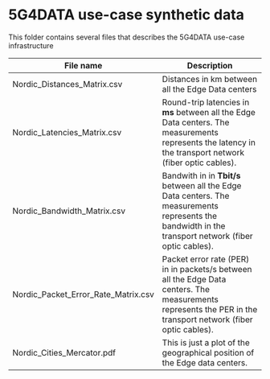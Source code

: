 # 5G4DATA use-case synthetic data
This folder contains several files that describes the 5G4DATA use-case infrastructure

| File name                  | Description                           |
| -------------------------- | ------------------------------------- |
| Nordic_Distances_Matrix.csv | Distances in km between all the Edge Data centers |
| Nordic_Latencies_Matrix.csv | Round-trip latencies in **ms** between all the Edge Data centers. The measurements represents the latency in the transport network (fiber optic cables). |
| Nordic_Bandwidth_Matrix.csv | Bandwith in in **Tbit/s** between all the Edge Data centers. The measurements represents the bandwidth in the transport network (fiber optic cables). |
| Nordic_Packet_Error_Rate_Matrix.csv | Packet error rate (PER) in in packets/s between all the Edge Data centers. The measurements represents the PER in the transport network (fiber optic cables).|
| Nordic_Cities_Mercator.pdf | This is just a plot of the geographical position of the Edge data centers. |


